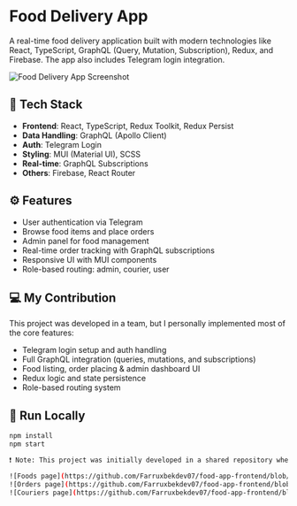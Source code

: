 # Food Delivery App

A real-time food delivery application built with modern technologies like React, TypeScript, GraphQL (Query, Mutation, Subscription), Redux, and Firebase. The app also includes Telegram login integration.

![Food Delivery App Screenshot](path-to-your-image.png)

## 🔧 Tech Stack

- **Frontend**: React, TypeScript, Redux Toolkit, Redux Persist
- **Data Handling**: GraphQL (Apollo Client)
- **Auth**: Telegram Login
- **Styling**: MUI (Material UI), SCSS
- **Real-time**: GraphQL Subscriptions
- **Others**: Firebase, React Router

## ⚙️ Features

- User authentication via Telegram
- Browse food items and place orders
- Admin panel for food management
- Real-time order tracking with GraphQL subscriptions
- Responsive UI with MUI components
- Role-based routing: admin, courier, user

## 💻 My Contribution

This project was developed in a team, but I personally implemented most of the core features:

- Telegram login setup and auth handling
- Full GraphQL integration (queries, mutations, and subscriptions)
- Food listing, order placing & admin dashboard UI
- Redux logic and state persistence
- Role-based routing system

## 🚀 Run Locally

```bash
npm install
npm start

❗ Note: This project was initially developed in a shared repository where I was a collaborator. To showcase my personal contributions and for easier review, I’ve moved the source code to this personal repository.

![Foods page](https://github.com/Farruxbekdev07/food-app-frontend/blob/main/src/app/assets/screenshots/foods.jpg?raw=true)
![Orders page](https://github.com/Farruxbekdev07/food-app-frontend/blob/main/src/app/assets/screenshots/orders.jpg?raw=true)
![Couriers page](https://github.com/Farruxbekdev07/food-app-frontend/blob/main/src/app/assets/screenshots/couriers.jpg?raw=true)
```
